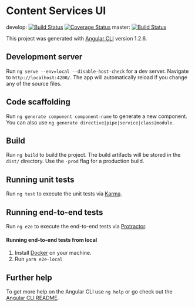 # Content Services UI
develop: [![Build Status](https://travis-ci.org/uw-it-edm/content-services-ui.svg?branch=develop)](https://travis-ci.org/uw-it-edm/content-services-ui) [![Coverage Status](https://coveralls.io/repos/github/uw-it-edm/content-services-ui/badge.svg?branch=develop)](https://coveralls.io/github/uw-it-edm/content-services-ui?branch=develop) 
master: [![Build Status](https://travis-ci.org/uw-it-edm/content-services-ui.svg?branch=master)](https://travis-ci.org/uw-it-edm/content-services-ui)


This project was generated with [Angular CLI](https://github.com/angular/angular-cli) version 1.2.6.

## Development server

Run `ng serve --env=local --disable-host-check` for a dev server. Navigate to `http://localhost:4200/`. The app will automatically reload if you change any of the source files.

## Code scaffolding

Run `ng generate component component-name` to generate a new component. You can also use `ng generate directive|pipe|service|class|module`.

## Build

Run `ng build` to build the project. The build artifacts will be stored in the `dist/` directory. Use the `-prod` flag for a production build.

## Running unit tests

Run `ng test` to execute the unit tests via [Karma](https://karma-runner.github.io).

## Running end-to-end tests

Run `ng e2e` to execute the end-to-end tests via [Protractor](http://www.protractortest.org/).

#### Running end-to-end tests from local

1. Install [Docker](https://docs.docker.com/docker-for-mac/install/#download-docker-for-mac) on your machine.   
  1. Run `yarn e2e-local`






## Further help

To get more help on the Angular CLI use `ng help` or go check out the [Angular CLI README](https://github.com/angular/angular-cli/blob/master/README.md).
